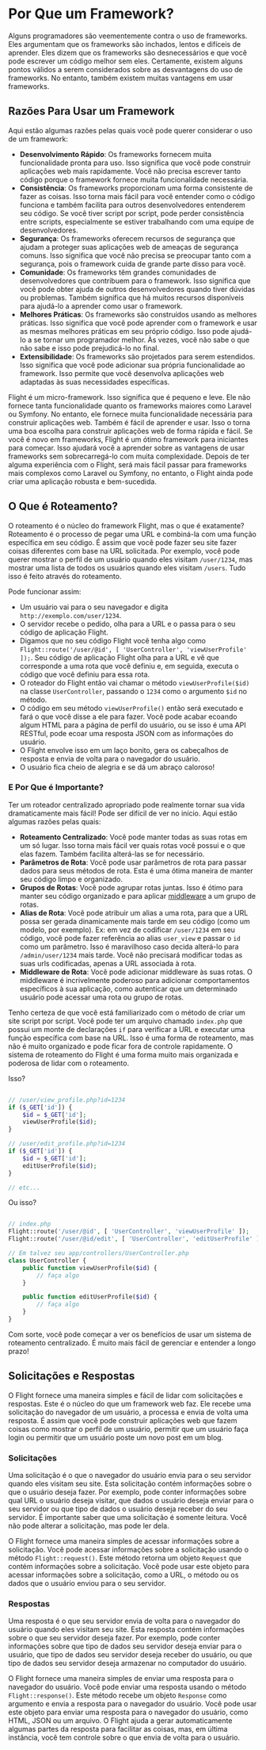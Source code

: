 # Por Que um Framework?

Alguns programadores são veementemente contra o uso de frameworks. Eles argumentam que os frameworks são inchados, lentos e difíceis de aprender. Eles dizem que os frameworks são desnecessários e que você pode escrever um código melhor sem eles. Certamente, existem alguns pontos válidos a serem considerados sobre as desvantagens do uso de frameworks. No entanto, também existem muitas vantagens em usar frameworks.

## Razões Para Usar um Framework

Aqui estão algumas razões pelas quais você pode querer considerar o uso de um framework:

- **Desenvolvimento Rápido**: Os frameworks fornecem muita funcionalidade pronta para uso. Isso significa que você pode construir aplicações web mais rapidamente. Você não precisa escrever tanto código porque o framework fornece muita funcionalidade necessária.
- **Consistência**: Os frameworks proporcionam uma forma consistente de fazer as coisas. Isso torna mais fácil para você entender como o código funciona e também facilita para outros desenvolvedores entenderem seu código. Se você tiver script por script, pode perder consistência entre scripts, especialmente se estiver trabalhando com uma equipe de desenvolvedores.
- **Segurança**: Os frameworks oferecem recursos de segurança que ajudam a proteger suas aplicações web de ameaças de segurança comuns. Isso significa que você não precisa se preocupar tanto com a segurança, pois o framework cuida de grande parte disso para você.
- **Comunidade**: Os frameworks têm grandes comunidades de desenvolvedores que contribuem para o framework. Isso significa que você pode obter ajuda de outros desenvolvedores quando tiver dúvidas ou problemas. Também significa que há muitos recursos disponíveis para ajudá-lo a aprender como usar o framework.
- **Melhores Práticas**: Os frameworks são construídos usando as melhores práticas. Isso significa que você pode aprender com o framework e usar as mesmas melhores práticas em seu próprio código. Isso pode ajudá-lo a se tornar um programador melhor. Às vezes, você não sabe o que não sabe e isso pode prejudicá-lo no final.
- **Extensibilidade**: Os frameworks são projetados para serem estendidos. Isso significa que você pode adicionar sua própria funcionalidade ao framework. Isso permite que você desenvolva aplicações web adaptadas às suas necessidades específicas.

Flight é um micro-framework. Isso significa que é pequeno e leve. Ele não fornece tanta funcionalidade quanto os frameworks maiores como Laravel ou Symfony. No entanto, ele fornece muita funcionalidade necessária para construir aplicações web. Também é fácil de aprender e usar. Isso o torna uma boa escolha para construir aplicações web de forma rápida e fácil. Se você é novo em frameworks, Flight é um ótimo framework para iniciantes para começar. Isso ajudará você a aprender sobre as vantagens de usar frameworks sem sobrecarregá-lo com muita complexidade. Depois de ter alguma experiência com o Flight, será mais fácil passar para frameworks mais complexos como Laravel ou Symfony, no entanto, o Flight ainda pode criar uma aplicação robusta e bem-sucedida.

## O Que é Roteamento?

O roteamento é o núcleo do framework Flight, mas o que é exatamente? Roteamento é o processo de pegar uma URL e combiná-la com uma função específica em seu código. É assim que você pode fazer seu site fazer coisas diferentes com base na URL solicitada. Por exemplo, você pode querer mostrar o perfil de um usuário quando eles visitam `/user/1234`, mas mostrar uma lista de todos os usuários quando eles visitam `/users`. Tudo isso é feito através do roteamento.

Pode funcionar assim:

- Um usuário vai para o seu navegador e digita `http://exemplo.com/user/1234`.
- O servidor recebe o pedido, olha para a URL e o passa para o seu código de aplicação Flight.
- Digamos que no seu código Flight você tenha algo como `Flight::route('/user/@id', [ 'UserController', 'viewUserProfile' ]);`. Seu código de aplicação Flight olha para a URL e vê que corresponde a uma rota que você definiu e, em seguida, executa o código que você definiu para essa rota.
- O roteador do Flight então vai chamar o método `viewUserProfile($id)` na classe `UserController`, passando o `1234` como o argumento `$id` no método.
- O código em seu método `viewUserProfile()` então será executado e fará o que você disse a ele para fazer. Você pode acabar ecoando algum HTML para a página de perfil do usuário, ou se isso é uma API RESTful, pode ecoar uma resposta JSON com as informações do usuário.
- O Flight envolve isso em um laço bonito, gera os cabeçalhos de resposta e envia de volta para o navegador do usuário.
- O usuário fica cheio de alegria e se dá um abraço caloroso!

### E Por Que é Importante?

Ter um roteador centralizado apropriado pode realmente tornar sua vida dramaticamente mais fácil! Pode ser difícil de ver no início. Aqui estão algumas razões pelas quais:

- **Roteamento Centralizado**: Você pode manter todas as suas rotas em um só lugar. Isso torna mais fácil ver quais rotas você possui e o que elas fazem. Também facilita alterá-las se for necessário.
- **Parâmetros de Rota**: Você pode usar parâmetros de rota para passar dados para seus métodos de rota. Esta é uma ótima maneira de manter seu código limpo e organizado.
- **Grupos de Rotas**: Você pode agrupar rotas juntas. Isso é ótimo para manter seu código organizado e para aplicar [middleware](middleware) a um grupo de rotas.
- **Alias de Rota**: Você pode atribuir um alias a uma rota, para que a URL possa ser gerada dinamicamente mais tarde em seu código (como um modelo, por exemplo). Ex: em vez de codificar `/user/1234` em seu código, você pode fazer referência ao alias `user_view` e passar o `id` como um parâmetro. Isso é maravilhoso caso decida alterá-lo para `/admin/user/1234` mais tarde. Você não precisará modificar todas as suas urls codificadas, apenas a URL associada à rota.
- **Middleware de Rota**: Você pode adicionar middleware às suas rotas. O middleware é incrivelmente poderoso para adicionar comportamentos específicos à sua aplicação, como autenticar que um determinado usuário pode acessar uma rota ou grupo de rotas.

Tenho certeza de que você está familiarizado com o método de criar um site script por script. Você pode ter um arquivo chamado `index.php` que possui um monte de declarações `if` para verificar a URL e executar uma função específica com base na URL. Isso é uma forma de roteamento, mas não é muito organizado e pode ficar fora de controle rapidamente. O sistema de roteamento do Flight é uma forma muito mais organizada e poderosa de lidar com o roteamento.

Isso?

```php

// /user/view_profile.php?id=1234
if ($_GET['id']) {
	$id = $_GET['id'];
	viewUserProfile($id);
}

// /user/edit_profile.php?id=1234
if ($_GET['id']) {
	$id = $_GET['id'];
	editUserProfile($id);
}

// etc...
```

Ou isso?

```php

// index.php
Flight::route('/user/@id', [ 'UserController', 'viewUserProfile' ]);
Flight::route('/user/@id/edit', [ 'UserController', 'editUserProfile' ]);

// Em talvez seu app/controllers/UserController.php
class UserController {
	public function viewUserProfile($id) {
		// faça algo
	}

	public function editUserProfile($id) {
		// faça algo
	}
}
```

Com sorte, você pode começar a ver os benefícios de usar um sistema de roteamento centralizado. É muito mais fácil de gerenciar e entender a longo prazo!

## Solicitações e Respostas

O Flight fornece uma maneira simples e fácil de lidar com solicitações e respostas. Este é o núcleo do que um framework web faz. Ele recebe uma solicitação do navegador de um usuário, a processa e envia de volta uma resposta. É assim que você pode construir aplicações web que fazem coisas como mostrar o perfil de um usuário, permitir que um usuário faça login ou permitir que um usuário poste um novo post em um blog.

### Solicitações

Uma solicitação é o que o navegador do usuário envia para o seu servidor quando eles visitam seu site. Esta solicitação contém informações sobre o que o usuário deseja fazer. Por exemplo, pode conter informações sobre qual URL o usuário deseja visitar, que dados o usuário deseja enviar para o seu servidor ou que tipo de dados o usuário deseja receber do seu servidor. É importante saber que uma solicitação é somente leitura. Você não pode alterar a solicitação, mas pode ler dela.

O Flight fornece uma maneira simples de acessar informações sobre a solicitação. Você pode acessar informações sobre a solicitação usando o método `Flight::request()`. Este método retorna um objeto `Request` que contém informações sobre a solicitação. Você pode usar este objeto para acessar informações sobre a solicitação, como a URL, o método ou os dados que o usuário enviou para o seu servidor.

### Respostas

Uma resposta é o que seu servidor envia de volta para o navegador do usuário quando eles visitam seu site. Esta resposta contém informações sobre o que seu servidor deseja fazer. Por exemplo, pode conter informações sobre que tipo de dados seu servidor deseja enviar para o usuário, que tipo de dados seu servidor deseja receber do usuário, ou que tipo de dados seu servidor deseja armazenar no computador do usuário.

O Flight fornece uma maneira simples de enviar uma resposta para o navegador do usuário. Você pode enviar uma resposta usando o método `Flight::response()`. Este método recebe um objeto `Response` como argumento e envia a resposta para o navegador do usuário. Você pode usar este objeto para enviar uma resposta para o navegador do usuário, como HTML, JSON ou um arquivo. O Flight ajuda a gerar automaticamente algumas partes da resposta para facilitar as coisas, mas, em última instância, você tem controle sobre o que envia de volta para o usuário.